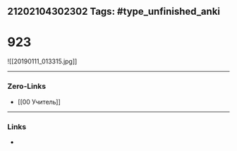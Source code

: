 21202104302302
Tags: #type_unfinished_anki 
---
# 923

![[20190111_013315.jpg]]

---
### Zero-Links
- [[00 Учитель]]
---
### Links
-